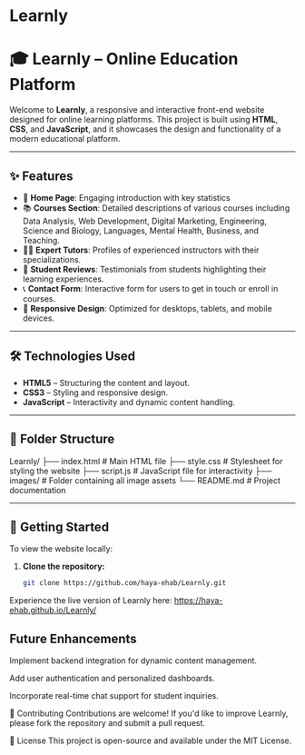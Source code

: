 # Learnly

# 🎓 Learnly – Online Education Platform 

Welcome to **Learnly**, a responsive and interactive front-end website designed for online learning platforms. This project is built using **HTML**, **CSS**, and **JavaScript**, and it showcases the design and functionality of a modern educational platform.

---

## ✨ Features

- 🏫 **Home Page**: Engaging introduction with key statistics
- 📚 **Courses Section**: Detailed descriptions of various courses including Data Analysis, Web Development, Digital Marketing, Engineering, Science and Biology, Languages, Mental Health, Business, and Teaching.
- 👩‍🏫 **Expert Tutors**: Profiles of experienced instructors with their specializations.
- 💬 **Student Reviews**: Testimonials from students highlighting their learning experiences.
- 📞 **Contact Form**: Interactive form for users to get in touch or enroll in courses.
- 📱 **Responsive Design**: Optimized for desktops, tablets, and mobile devices.

---

## 🛠️ Technologies Used

- **HTML5** – Structuring the content and layout.
- **CSS3** – Styling and responsive design.
- **JavaScript** – Interactivity and dynamic content handling.

---

## 📁 Folder Structure

Learnly/
├── index.html # Main HTML file
├── style.css # Stylesheet for styling the website
├── script.js # JavaScript file for interactivity
├── images/ # Folder containing all image assets
└── README.md # Project documentation




---

## 🚀 Getting Started

To view the website locally:

1. **Clone the repository:**
   ```bash
   git clone https://github.com/haya-ehab/Learnly.git
Experience the live version of Learnly here: https://haya-ehab.github.io/Learnly/


## Future Enhancements
Implement backend integration for dynamic content management.

Add user authentication and personalized dashboards.

Incorporate real-time chat support for student inquiries.



🤝 Contributing
Contributions are welcome! If you'd like to improve Learnly, please fork the repository and submit a pull request.


📄 License
This project is open-source and available under the MIT License.



